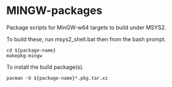MINGW-packages
==============

Package scripts for MinGW-w64 targets to build under MSYS2.

To build these, run msys2_shell.bat then from the bash prompt.

    cd ${package-name}
    makepkg-mingw

To install the build package(s).

    pacman -U ${package-name}*.pkg.tar.xz
